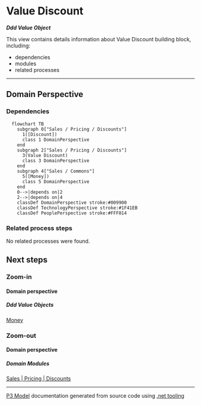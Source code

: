 ﻿
# Value Discount

***Ddd Value Object***  

This view contains details information about Value Discount building block, including:
- dependencies
- modules
- related processes  

---



## Domain Perspective


### Dependencies

```mermaid
  flowchart TB
    subgraph 0["Sales / Pricing / Discounts"]
      1([Discount])
      class 1 DomainPerspective
    end
    subgraph 2["Sales / Pricing / Discounts"]
      3(Value Discount)
      class 3 DomainPerspective
    end
    subgraph 4["Sales / Commons"]
      5([Money])
      class 5 DomainPerspective
    end
    0-->|depends on|2
    2-->|depends on|4
    classDef DomainPerspective stroke:#009900
    classDef TechnologyPerspective stroke:#1F41EB
    classDef PeoplePerspective stroke:#FFF014
```

### Related process steps

No related processes were found.  

## Next steps


### Zoom-in


#### Domain perspective


##### Ddd Value Objects

[Money](../../Commons/Money.md)  

### Zoom-out


#### Domain perspective


##### Domain Modules

[Sales | Pricing | Discounts](Discounts.md)  

---

[P3 Model](https://github.com/P3-model/P3-model) documentation generated from source code using [.net tooling](https://github.com/P3-model/P3-model-dotnet)